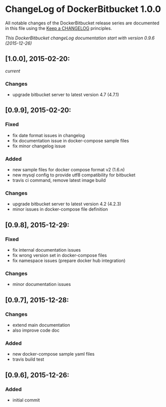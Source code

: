 # ChangeLog of DockerBitbucket 1.0.0

All notable changes of the DockerBitbucket release series are documented in this file using the [Keep a CHANGELOG](http://keepachangelog.com/) principles.

_This DockerBitbucket changeLog documentation start with version 0.9.6 (2015-12-26)_

## [1.0.0], 2015-02-20:
_current_

### Changes
- upgrade bitbucket server to latest version 4.7 (4.7.1)


## [0.9.9], 2015-02-20:

### Fixed
- fix date format issues in changelog
- fix documentation issue in docker-compose sample files
- fix minor changelog issue

### Added
- new sample files for docker compose format v2 (1.6.n)
- new mysql config to provide utf8 compatibility for bitbucket
- travis ci command, remove latest image build

### Changes
- upgrade bitbucket server to latest version 4.2 (4.2.3)
- minor issues in docker-compose file definition


## [0.9.8], 2015-12-29:

### Fixed
- fix internal documentation issues
- fix wrong version set in docker-compose files
- fix namespace issues (prepare docker hub integration)

### Changes
- minor documentation issues


## [0.9.7], 2015-12-28:

### Changes
- extend main documentation
- also improve code doc

### Added
- new docker-compose sample yaml files
- travis build test


## [0.9.6], 2015-12-26:

### Added
- initial commit